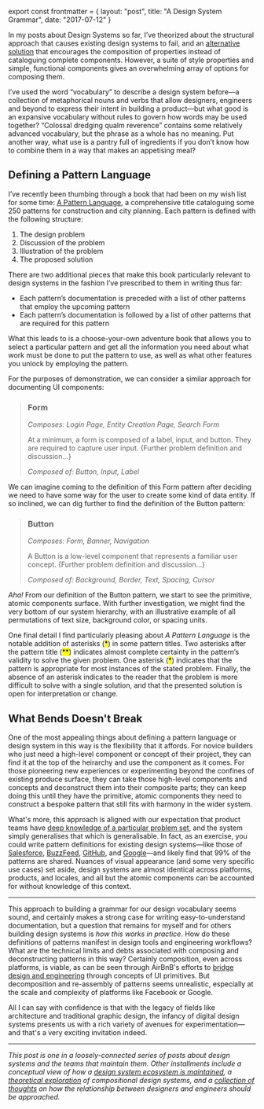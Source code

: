 export const frontmatter = {
layout: "post",
title: "A Design System Grammar",
date: "2017-07-12"
}

In my posts about Design Systems so far, I’ve theorized about the structural
approach that causes existing design systems to fail, and an [alternative
solution](/2017/03/29/designing-systems/) that encourages the composition of
properties instead of cataloguing complete components. However, a suite of style
properties and simple, functional components gives an overwhelming array of
options for composing them.

I’ve used the word “vocabulary” to describe a design system before—a collection
of metaphorical nouns and verbs that allow designers, engineers and beyond to
express their intent in building a product—but what good is an expansive
vocabulary without rules to govern how words may be used together? “Colossal
dredging qualm reverence” contains some relatively advanced vocabulary, but the
phrase as a whole has no meaning. Put another way, what use is a pantry full of
ingredients if you don’t know how to combine them in a way that makes an
appetising meal?

## Defining a Pattern Language

I’ve recently been thumbing through a book that had been on my wish list for
some time: [A Pattern Language](http://amzn.to/2t5tX9d), a comprehensive title
cataloguing some 250 patterns for construction and city planning. Each pattern
is defined with the following structure:

1. The design problem
2. Discussion of the problem
3. Illustration of the problem
4. The proposed solution

There are two additional pieces that make this book particularly relevant to
design systems in the fashion I’ve prescribed to them in writing thus far:

- Each pattern’s documentation is preceded with a list of other patterns that
  employ the upcoming pattern
- Each pattern’s documentation is followed by a list of other patterns that are
  required for this pattern

What this leads to is a choose-your-own adventure book that allows you to select
a particular pattern and get all the information you need about what work must
be done to put the pattern to use, as well as what other features you unlock by
employing the pattern.

For the purposes of demonstration, we can consider a similar approach for
documenting UI components:

> ### Form
>
> *Composes: Login Page, Entity Creation Page, Search Form*
>
> At a minimum, a form is composed of a label, input, and button. They are
> required to capture user input. {Further problem definition and discussion…}
>
> *Composed of: Button, Input, Label*

We can imagine coming to the definition of this Form pattern after deciding we
need to have some way for the user to create some kind of data entity. If so
inclined, we can dig further to find the definition of the Button pattern:

> ### Button
>
> *Composes: Form, Banner, Navigation*
>
> A Button is a low-level component that represents a familiar user concept.
> {Further problem definition and discussion…}
>
> *Composed of: Background, Border, Text, Spacing, Cursor*

*Aha!* From our definition of the Button pattern, we start to see the primitive,
atomic components surface. With further investigation, we might find the very
bottom of our system hierarchy, with an illustrative example of all permutations
of text size, background color, or spacing units.

One final detail I find particularly pleasing about *A Pattern Language* is the
notable addition of asterisks (<mark>\*</mark>) in some pattern titles. Two
asterisks after the pattern title (<mark>\*\*</mark>) indicates almost complete
certainty in the pattern’s validity to solve the given problem. One asterisk
(<mark>\*</mark>) indicates that the pattern is appropriate for most instances
of the stated problem. Finally, the absence of an asterisk indicates to the
reader that the problem is more difficult to solve with a single solution, and
that the presented solution is open for interpretation or change.

## What Bends Doesn't Break

One of the most appealing things about defining a pattern language or design
system in this way is the flexibility that it affords. For novice builders who
just need a high-level component or concept of their project, they can find it
at the top of the heirarchy and use the component as it comes. For those
pioneering new experiences or experimenting beyond the confines of existing
produce surface, they can take those high-level components and concepts and
deconstruct them into their composite parts; they can keep doing this until they
have the primitive, atomic components they need to construct a bespoke pattern
that still fits with harmony in the wider system.

What's more, this approach is aligned with our expectation that product teams
have [deep knowledge of a particular problem
set](/2017/06/27/paving-the-path-of-least-resistance/), and the system simply
generalises that which is generalisable. In fact, as an exercise, you could
write pattern definitions for existing design systems—like those of
[Salesforce](https://www.lightningdesignsystem.com/),
[BuzzFeed](http://solid.buzzfeed.com/), [GitHub](http://primercss.io/), and
[Google](https://material.io/)—and likely find that 99% of the patterns are
shared. Nuances of visual appearance (and some very specific use cases) set
aside, design systems are almost identical across platforms, products, and
locales, and all but the atomic components can be accounted for without
knowledge of this context.

***

This approach to building a grammar for our design vocabulary seems sound, and
certainly makes a strong case for writing easy-to-understand documentation, but
a question that remains for myself and for others building design systems is
*how this works in practice*. How do these definitions of patterns manifest in
design tools and engineering workflows? What are the technical limits and debts
associated with composing and deconstructing patterns in this way? Certainly
composition, even across platforms, is viable, as can be seen through AirBnB's
efforts to [bridge design and
engineering](https://airbnb.design/painting-with-code/) through concepts of UI
primitives. But decomposition and re-assembly of patterns seems unrealistic,
especially at the scale and complexity of platforms like Facebook or Google.

All I can say with confidence is that with the legacy of fields like
architecture and traditional graphic design, the infancy of digital design systems
presents us with a rich variety of avenues for experimentation—and that's a very
exciting invitation indeed.

***

*This post is one in a loosely-connected series of posts about design systems
and the teams that maintain them. Other installments include a conceptual view
of how a [design system ecosystem is
maintained](/2017/06/27/paving-the-path-of-least-resistance/), a [theoretical
exploration](/2017/03/29/designing-systems/) of compositional design systems,
and a [collection of thoughts](/2017/06/02/casting-graphite-in-gold/) on how the
relationship between designers and engineers should be approached.*
